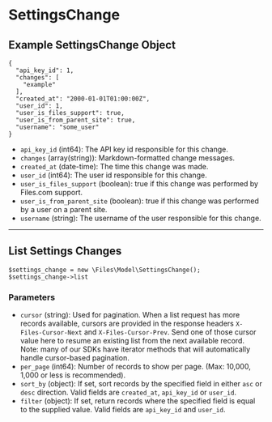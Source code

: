 # SettingsChange

## Example SettingsChange Object

```
{
  "api_key_id": 1,
  "changes": [
    "example"
  ],
  "created_at": "2000-01-01T01:00:00Z",
  "user_id": 1,
  "user_is_files_support": true,
  "user_is_from_parent_site": true,
  "username": "some_user"
}
```

* `api_key_id` (int64): The API key id responsible for this change.
* `changes` (array(string)): Markdown-formatted change messages.
* `created_at` (date-time): The time this change was made.
* `user_id` (int64): The user id responsible for this change.
* `user_is_files_support` (boolean): true if this change was performed by Files.com support.
* `user_is_from_parent_site` (boolean): true if this change was performed by a user on a parent site.
* `username` (string): The username of the user responsible for this change.

---

## List Settings Changes

```
$settings_change = new \Files\Model\SettingsChange();
$settings_change->list
```


### Parameters

* `cursor` (string): Used for pagination.  When a list request has more records available, cursors are provided in the response headers `X-Files-Cursor-Next` and `X-Files-Cursor-Prev`.  Send one of those cursor value here to resume an existing list from the next available record.  Note: many of our SDKs have iterator methods that will automatically handle cursor-based pagination.
* `per_page` (int64): Number of records to show per page.  (Max: 10,000, 1,000 or less is recommended).
* `sort_by` (object): If set, sort records by the specified field in either `asc` or `desc` direction. Valid fields are `created_at`, `api_key_id` or `user_id`.
* `filter` (object): If set, return records where the specified field is equal to the supplied value. Valid fields are `api_key_id` and `user_id`.

